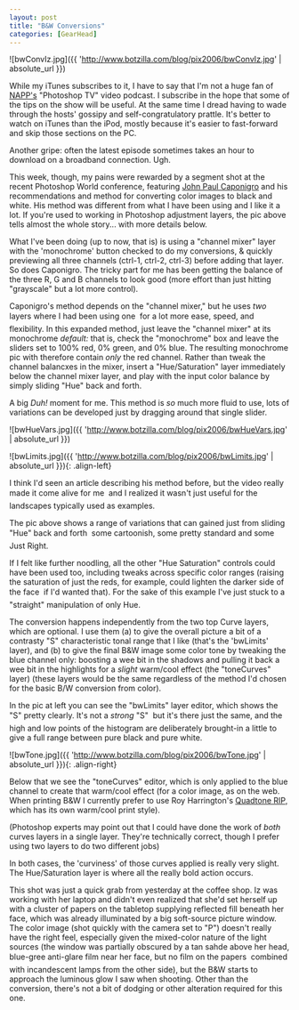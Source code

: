 ```yaml
---
layout: post
title: "B&W Conversions"
categories: [GearHead]
---
```



![bwConvIz.jpg]({{ 'http://www.botzilla.com/blog/pix2006/bwConvIz.jpg' | absolute_url }})


While my iTunes subscribes to it, I have to say that I'm not a huge fan of <a href="http://www.photoshopuser.com/">NAPP's</a> "Photoshop TV" video podcast. I subscribe in the hope that some of the tips on the show will be useful. At the same time I dread having to wade through the hosts' gossipy and self-congratulatory prattle. It's better to watch on iTunes than the iPod, mostly because it's easier to fast-forward and skip those sections on the PC. 

Another gripe: often the latest episode sometimes takes an hour to download on a broadband connection. Ugh.

This week, though, my pains were rewarded by a segment shot at the recent Photoshop World conference, featuring <a href="http://www.johnpaulcaponigro.com/">John Paul Caponigro</a> and his recommendations and method for converting color images to black and white. His method was different from what I have been using and I like it a lot. If you're used to working in Photoshop adjustment layers, the pic above tells almost the whole story... with more details below.

<!--more-->
What I've been doing (up to now, that is) is using a "channel mixer" layer with the 'monochrome' button checked to do my conversions, & quickly previewing all three channels (ctrl-1, ctrl-2, ctrl-3) before adding that layer. So does Caponigro. The tricky part for me has been getting the balance of the three R, G and B channels to look good (more effort than just hitting "grayscale" but a lot more control).

Caponigro's method depends on the "channel mixer," but he uses <i>two</i> layers where I had been using one &#151; for a lot more ease, speed, and flexibility. In this expanded method, just leave the "channel mixer" at its monochrome <i>default:</i> that is, check the "monochrome" box and leave the sliders set to 100% red, 0% green, and 0% blue. The resulting monochrome pic with therefore contain <i>only</i> the red channel. Rather than tweak the channel balancxes in the mixer, insert a "Hue/Saturation" layer immediately below the channel mixer layer, and play with the  input color balance by simply sliding "Hue" back and forth.

A big <i>Duh!</i> moment for me. This method is <i>so</i> much more fluid to use, lots of variations can be developed just by dragging around that single slider.



![bwHueVars.jpg]({{ 'http://www.botzilla.com/blog/pix2006/bwHueVars.jpg' | absolute_url }})




![bwLimits.jpg]({{ 'http://www.botzilla.com/blog/pix2006/bwLimits.jpg' | absolute_url }}){: .align-left}

I think I'd seen an article describing his method before, but the video really made it come alive for me &#151; and I realized it wasn't just useful for the landscapes typically used as examples.

The pic above shows a range of variations that can gained just from sliding "Hue" back and forth &#151; some cartoonish, some pretty standard and some Just Right.

If I felt like further noodling, all the other "Hue Saturation" controls could have been used too, including tweaks across specific color ranges (raising the saturation of just the reds, for example, could lighten the darker side of the face &#151; if I'd wanted that). For the sake of this example I've just stuck to a "straight" manipulation of only Hue.

The conversion happens independently from the two top Curve layers, which are optional. I use them (a) to give the overall picture a bit of a contrasty "S" characteristic tonal range that I like (that's the 'bwLimits' layer), and (b) to give the final B&W image some color tone by tweaking the blue channel only: boosting a wee bit in the shadows and pulling it back a wee bit in the highlights for a <i>slight</i> warm/cool effect (the "toneCurves" layer) (these layers would be the same regardless of the method I'd chosen for the basic B/W conversion from color).

In the pic at left you can see the "bwLimits" layer editor, which shows the "S" pretty clearly. It's not a <i>strong</i> "S" &#151; but it's there just the same, and the high and low points of the histogram are deliberately brought-in a little to give a full range between pure black and pure white.



![bwTone.jpg]({{ 'http://www.botzilla.com/blog/pix2006/bwTone.jpg' | absolute_url }}){: .align-right}

Below that we see the "toneCurves" editor, which is only applied to the blue channel to create that warm/cool effect (for a color image, as on the web. When printing B&W I currently prefer to use Roy Harrington's <a href="http://www.harrington.com/">Quadtone RIP,</a> which has its own warm/cool print style).

(Photoshop experts may point out that I could have done the work of <i>both</i> curves layers in a single layer. They're technically correct, though I prefer using two layers to do two different jobs)

In both cases, the 'curviness' of those curves applied is really very slight. The Hue/Saturation layer is where all the really bold action occurs.

This shot was just a quick grab from yesterday at the coffee shop. Iz was working with her laptop and didn't even realized that she'd set herself up with a cluster of papers on the tabletop supplying reflected fill beneath her face, which was already illuminated by a big soft-source picture window. The color image (shot quickly with the camera set to "P") doesn't really have the right feel, especially given the mixed-color nature of the light sources (the window was partially obscured by a tan sahde above her head, blue-gree anti-glare film near her face, but no film on the papers &#151; combined with incandescent lamps from the other side), but the B&W starts to approach the luminous glow I saw when shooting. Other than the conversion, there's not a bit of dodging or other alteration required for this one.
